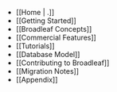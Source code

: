 - [[Home | .]]
- [[Getting Started]]
- [[Broadleaf Concepts]]
- [[Commercial Features]]
- [[Tutorials]]
- [[Database Model]]
- [[Contributing to Broadleaf]]
- [[Migration Notes]]
- [[Appendix]]
